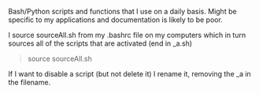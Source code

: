 Bash/Python scripts and functions that I use on a daily basis.  Might be specific to my applications and documentation is likely to be poor.


I source sourceAll.sh from my .bashrc file on my computers which in turn sources all of the scripts that are activated (end in _a.sh)

> source sourceAll.sh


If I want to disable a script (but not delete it) I rename it, removing the _a in the filename.


